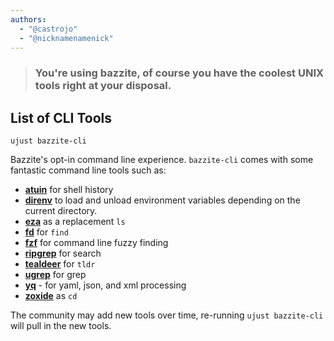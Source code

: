 ```yaml
---
authors:
  - "@castrojo"
  - "@nicknamenamenick"
---
```


<!-- ANCHOR: METADATA -->
<!--{"url_discourse": "https://universal-blue.discourse.group/docs?topic=970", "fetched_at": "2024-09-03 16:43:14.005694+00:00"}-->
<!-- ANCHOR_END: METADATA -->

>### You're using bazzite, of course you have the coolest UNIX tools right at your disposal.


## List of CLI Tools

```
ujust bazzite-cli
``` 
Bazzite's opt-in command line experience. `bazzite-cli` comes with some fantastic command line tools such as:
- [**atuin**](https://github.com/atuinsh/atuin) for shell history
- [**direnv**](https://direnv.net/) to load and unload environment variables depending on the current directory.
- [**eza**](https://github.com/eza-community/eza) as a replacement `ls`
- [**fd**](https://github.com/sharkdp/fd) for `find`
- [**fzf**](https://github.com/junegunn/fzf) for command line fuzzy finding
- [**ripgrep**](https://github.com/BurntSushi/ripgrep) for search
- [**tealdeer**](https://github.com/dbrgn/tealdeer) for `tldr`
- [**ugrep**](https://github.com/Genivia/ugrep) for grep
- [**yq**](https://github.com/mikefarah/yq) - for yaml, json, and xml processing
- [**zoxide**](https://github.com/ajeetdsouza/zoxide) as `cd`

The community may add new tools over time, re-running `ujust bazzite-cli` will pull in the new tools.
